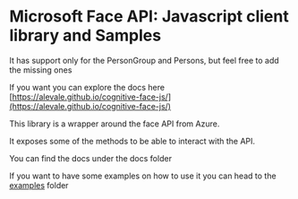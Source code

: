 # Microsoft Face API: Javascript client library and Samples 

It has support only for the PersonGroup and Persons, but feel free to add the missing ones

If you want you can explore the docs here  [https://alevale.github.io/cognitive-face-js/](https://alevale.github.io/cognitive-face-js/)

This library is a wrapper around the face API from Azure.

It exposes some of the methods to be able to interact with the API.

You can find the docs under the docs folder

If you want to have some examples on how to use it you can head to the [examples](/examples) folder 
